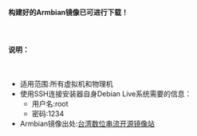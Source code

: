 #### 构建好的Armbian镜像已可进行下载！
&nbsp;
#### 说明：
&nbsp;
- 适用范围:所有虚拟机和物理机
  &nbsp;
- 使用SSH连接安装器自身Debian Live系统需要的信息：
  &nbsp;
  - 用户名:root
  - 密码:1234
    &nbsp;
- Armbian镜像出处:[台湾数位串流开源镜像站](https://mirror.twds.com.tw/armbian-dl/uefi-x86/archive/)
